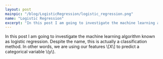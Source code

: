 ```yaml
---
layout: post
mainpic: "/blog/LogisticRegression/logistic_regression.png"
name: "Logistic Regression"
excerpt: "In this post I am going to investigate the machine learning algorithm known as logistic regression. Despite the name, this is actually a classification method, not regression"
---
```

In this post I am going to investigate the machine learning algorithm known as logistic regression. Despite the name, this is actually a classification method. In other words, we are using our features \\[X\\] to predict a categorical variable \\(y\\).
